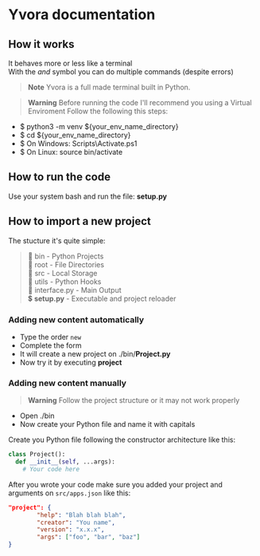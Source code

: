 # Yvora documentation

## How it works
It behaves more or less like a terminal\
With the *and* symbol you can do multiple commands (despite errors)

> __Note__
Yvora is a full made terminal built in Python.

>__Warning__
Before running the code I'll recommend you using a Virtual Enviroment
Follow the following this steps:
- $ python3 -m venv ${your_env_name_directory}
- $ cd ${your_env_name_directory}
- $ On Windows: Scripts\Activate.ps1
- $ On Linux: source bin/activate

## How to run the code
Use your system bash and run the file: __setup.py__

## How to import a new project
The stucture it's quite simple:

>:file_folder: bin    - Python Projects\
:file_folder: root - File Directories\
:file_folder: src - Local Storage\
:file_folder: utils - Python Hooks\
:memo: interface.py - Main Output\
:heavy_dollar_sign: __setup.py__ - Executable and  project reloader

### Adding new content automatically

- Type the order `new`
- Complete the form
- It will create a new project on ./bin/__Project.py__
- Now try it by executing __project__

### Adding new content manually

>__Warning__
Follow the project structure or it may not work properly

- Open ./bin
- Now create your Python file and name it with capitals

Create you Python file following the constructor architecture like this:

```python
class Project():
  def __init__(self, ...args):
    # Your code here
```

After you wrote your code make sure you added your project and arguments on `src/apps.json` like this:

```json
"project": {
        "help": "Blah blah blah",
        "creator": "You name",
        "version": "x.x.x",
        "args": ["foo", "bar", "baz"]
}
```
